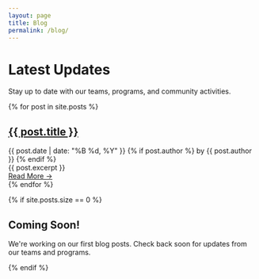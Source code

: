 ```yaml
---
layout: page
title: Blog
permalink: /blog/
---
```


<div class="blog-header">
  <h1>Latest Updates</h1>
  <p class="lead">Stay up to date with our teams, programs, and community activities.</p>
</div>

<div class="blog-posts">
  {% for post in site.posts %}
    <article class="blog-post-preview">
      <h2><a href="{{ post.url | relative_url }}">{{ post.title }}</a></h2>
      <div class="post-meta">
        <time datetime="{{ post.date | date_to_xmlschema }}">
          {{ post.date | date: "%B %d, %Y" }}
        </time>
        {% if post.author %}
          <span class="post-author">by {{ post.author }}</span>
        {% endif %}
      </div>
      <div class="post-excerpt">
        {{ post.excerpt }}
      </div>
      <a href="{{ post.url | relative_url }}" class="read-more">Read More →</a>
    </article>
  {% endfor %}
</div>

{% if site.posts.size == 0 %}
  <div class="no-posts">
    <h2>Coming Soon!</h2>
    <p>We're working on our first blog posts. Check back soon for updates from our teams and programs.</p>
  </div>
{% endif %}
